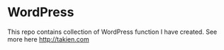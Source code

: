 WordPress
=========

This repo contains collection of WordPress function I have created. See more here http://takien.com